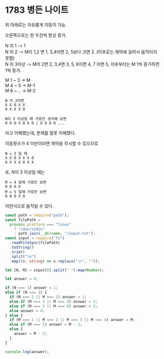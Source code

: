 # 1783 병든 나이트

위 아래로는 자유롭게 이동이 가능.

오른쪽으로는 한 두칸씩 항상 증가.

N 이 1 -> 1  
N 이 2 -> M이 1,2 면 1, 3,4이면 2, 5보다 크면 2. (이후로는 제약에 걸려서 움직이지 못함)  
N 이 3이상 -> M이 2면 2, 3,4면 3, 5, 6이면 4, 7 이면 5, 이후부터는 M 1씩 증가하면 1씩 증가.

M 1 ~ 3 -> M  
M 4 ~ 5 -> M-1  
M 6 ~ .. -> M-2

```
N 이 2라면
X X O X X
O X X X O

N이 3 이상일 때 가로만 생각해 보면
O O O X O X O | O O O O ...
```

라고 이해했는데, 문제를 잘못 이해했다.

이동횟수가 4 미만이라면 제약을 무시할 수 있으므로

```
N = 2 일 때
X X O X X X O
O X X X O X X
```

또, N이 3 이상일 때는

```
M = 4 일때 가로만 보면
O O O O
M = 5 일때 가로만 보면
O O O X O
```

이런식으로 움직일 수 있다.

```typescript
const path = require("path");
const filePath =
  process.platform === "linux"
    ? "/dev/stdin"
    : path.join(__dirname, "/input.txt");
const input = require("fs")
  .readFileSync(filePath)
  .toString()
  .trim()
  .split("\n")
  .map((s: string) => s.replace("\r", ""));

let [N, M] = input[0].split(" ").map(Number);

let answer = 0;

if (N === 1) answer = 1;
else if (N === 2) {
  if (M === 1 || M === 2) answer = 1;
  else if (M === 3 || M === 4) answer = 2;
  else if (M === 5 || M === 6) answer = 3;
  else answer = 4;
} else {
  if (M === 1 || M === 2 || M === 3 || M === 4) answer = M;
  else if (M === 5) answer = M - 1;
  else {
    answer = M - 2;
  }
}

console.log(answer);
```
